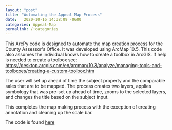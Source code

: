 ```yaml
---
layout: "post"
title: "Automating the Appeal Map Process"
date:   2020-10-16 14:38:09 -0600
categories: Appeal-Map
permalink: /:categories
---
```


This ArcPy code is designed to automate the map creation process for the County Assessor's Office. It was developed using ArcMap 10.5. This code also assumes the individual knows how to create a toolbox in ArcGIS. If help is needed to create a toolbox see: <https://desktop.arcgis.com/en/arcmap/10.3/analyze/managing-tools-and-toolboxes/creating-a-custom-toolbox.htm>

The user will set up ahead of time the subject property and the comparable sales that are to be mapped. The process creates two layers, applies symbology that was pre-set up ahead of time, zooms to the selected layers, and changes the title based on the subject input.

This completes the map making process with the exception of creating annotation and cleaning up the scale bar.

The code is found <a href="https://github.com/tkravits/CBOE-Map">here</a>
